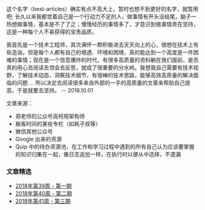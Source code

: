 
这个名字（best-articles）确实有点不高大上，暂时也想不到更好的名字，就暂用吧; 长久以来我都觉着自己是一个行动力不足的人，做事情有开头没结尾，脑子一热想做事情，基本是不了了之；慢慢经历的事情多了，才意识到做事情贵在坚持，这是一种每个人不易获得的宝贵品质。

我首先是一个技术工程师，其次满怀一颗积极进去天天向上的心，很想在技术上有些造诣，但是每个人都有自己的境遇、环境和困境，真的能达到一个高度是一件困难的事情；现在是一个信息爆炸的时代，有很多高质量的资料躺在我们面前，是否真的用心去阅读去领会去反思，就成了很重要的分水岭。我想我自己需要有技术视野，了解技术动态，洞察技术细节，有很棒的技术思路，能够高效高质量的解决面临的问题 ... 所以决定去阅读很多来自外部的一手的高质量的文章来帮助自己提高，于是就要去坚持。  -- 2018.10.01

文章来源：

- 郑老师的公众号高柯用架构师
- 极客时间的某些专栏（如耗子叔等）
- 微信其他公众号
- Google 出来的资源
- Quip 中的待办资源池，在工作和学习过程中遇到的所有自己认为应该要掌握的知识归集在一起，像日志追加一样，在执行时以便从中选择，不遗漏

### 文章精选

- [2018年第39周 - 第一期](2018w39.md)
- [2018年第40周 - 第二期](2018w40.md)
- [2018年第41周 - 第三期](2018w41.md)
